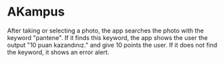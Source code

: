 # AKampus
After taking or selecting a photo, the app searches the photo with the keyword "pantene". If it finds this keyword, the app shows the user the output "10 puan kazandınız." and give 10 points the user. If it does not find the keyword, it shows an error alert.
